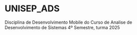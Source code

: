 # UNISEP_ADS
Disciplina de Desenvolvimento Mobile do Curso de Analise de Desenvolvimento de Sistemas 4º Semestre, turma 2025
